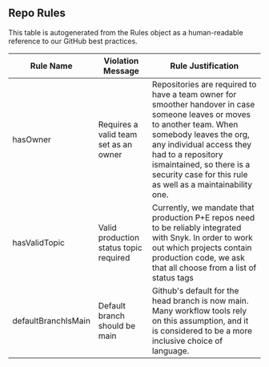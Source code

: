 
## Repo Rules

This table is autogenerated from the Rules object as a human-readable reference to our GitHub best practices.

| Rule Name | Violation Message | Rule Justification |
|---|---|---|
| hasOwner | Requires a valid team set as an owner | Repositories are required to have a team owner for smoother handover in case someone leaves or moves to another team. When somebody leaves the org, any individual access they had to a repository ismaintained, so there is a security case for this rule as well as a maintainability one. |
| hasValidTopic | Valid production status topic required | Currently, we mandate that production P+E repos need to be reliably integrated with Snyk. In order to work out which projects contain production code, we ask that all choose from a list of status tags |
| defaultBranchIsMain | Default branch should be main | Github's default for the head branch is now main. Many workflow tools rely on this assumption, and it is considered to be a more inclusive choice of language. |
